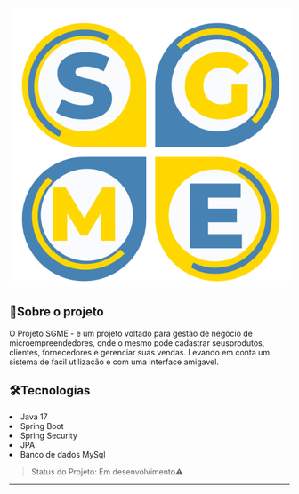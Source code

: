 ![logotipo-projetoHanamif.png](doc/logotipo.svg)

## 🌸Sobre o projeto

<p>
    O Projeto SGME - e um projeto voltado para gestão de negócio de microempreendedores, 
    onde o mesmo pode cadastrar seusprodutos, clientes, fornecedores e gerenciar suas vendas.
    Levando em conta um sistema de facil utilização e com uma interface amigavel.
</p>

## 🛠Tecnologias

<li>Java 17</li>
<li>Spring Boot</li>
<li>Spring Security</li>
<li>JPA</li>
<li>Banco de dados MySql</li>

> Status do Projeto: Em desenvolvimento⚠️

<hr/>
